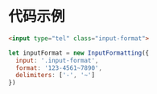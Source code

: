# 代码示例

```html
<input type="tel" class="input-format">
```

```js
let inputFormat = new InputFormatting({
  input: '.input-format',
  format: '123-4561~7890',
  delimiters: ['-', '~']
})
```

